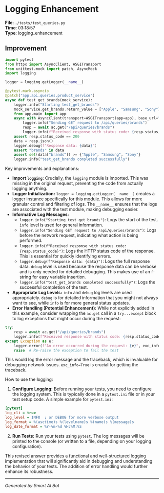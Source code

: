 # Logging Enhancement

**File**: `./tests/test_queries.py`  
**Time**: 03:18:57  
**Type**: logging_enhancement

## Improvement

```python
import pytest
from httpx import AsyncClient, ASGITransport
from unittest.mock import patch, AsyncMock
import logging

logger = logging.getLogger(__name__)

@pytest.mark.asyncio
@patch("app.api.queries.product_service")
async def test_get_brands(mock_service):
    logger.info("Starting test_get_brands")
    mock_service.get_brands.return_value = ["Apple", "Samsung", "Sony"]
    from app.main import app
    async with AsyncClient(transport=ASGITransport(app=app), base_url="http://test") as ac:
        logger.info("Sending GET request to /api/queries/brands")
        resp = await ac.get("/api/queries/brands")
        logger.info(f"Received response with status code: {resp.status_code}")
    assert resp.status_code == 200
    data = resp.json()
    logger.debug(f"Response data: {data}")
    assert "brands" in data
    assert set(data["brands"]) >= {"Apple", "Samsung", "Sony"}
    logger.info("test_get_brands completed successfully")
```

Key improvements and explanations:

* **Import `logging`:**  Crucially, the `logging` module is imported. This was missing in the original request, preventing the code from actually logging anything.
* **Logger Initialization:** `logger = logging.getLogger(__name__)` creates a logger instance specifically for this module. This allows for more granular control and filtering of logs.  The `__name__` ensures that the logs are associated with the test module, making debugging easier.
* **Informative Log Messages:**
    * `logger.info("Starting test_get_brands")`:  Logs the start of the test.  `info` level is used for general information.
    * `logger.info("Sending GET request to /api/queries/brands")`: Logs before the network request, indicating what action is being performed.
    * `logger.info(f"Received response with status code: {resp.status_code}")`: Logs the HTTP status code of the response. This is essential for quickly identifying errors.
    * `logger.debug(f"Response data: {data}")`: Logs the full response data.  `debug` level is used because the response data can be verbose and is only needed for detailed debugging.  This makes use of an f-string for easy variable insertion.
    * `logger.info("test_get_brands completed successfully")`:  Logs the successful completion of the test.
* **Appropriate Log Levels:**  `info` and `debug` log levels are used appropriately.  `debug` is for detailed information that you might not always want to see, while `info` is for more general status updates.
* **Error Handling (Potential Enhancement):** While not explicitly added in this example, consider wrapping the `ac.get` call in a `try...except` block to log exceptions that might occur during the request:

```python
try:
    resp = await ac.get("/api/queries/brands")
    logger.info(f"Received response with status code: {resp.status_code}")
except Exception as e:
    logger.error(f"An error occurred during the request: {e}", exc_info=True)  # Include traceback
    raise  # Re-raise the exception to fail the test
```

This would log the error message and the traceback, which is invaluable for debugging network issues.  `exc_info=True` is crucial for getting the traceback.

How to use the logging:

1.  **Configure Logging:**  Before running your tests, you need to configure the logging system. This is typically done in a `pytest.ini` file or in your test setup code.  A simple example for `pytest.ini`:

```ini
[pytest]
log_cli = true
log_level = INFO  ; or DEBUG for more verbose output
log_format = %(asctime)s %(levelname)s %(name)s %(message)s
log_date_format = %Y-%m-%d %H:%M:%S
```

2.  **Run Tests:**  Run your tests using `pytest`. The log messages will be printed to the console (or written to a file, depending on your logging configuration).

This revised answer provides a functional and well-structured logging implementation that will significantly aid in debugging and understanding the behavior of your tests.  The addition of error handling would further enhance its robustness.

---
*Generated by Smart AI Bot*
